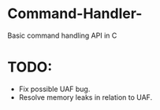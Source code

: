 # Command-Handler-
Basic command handling API in C

# TODO:
* Fix possible UAF bug.
* Resolve memory leaks in relation to UAF.
  
